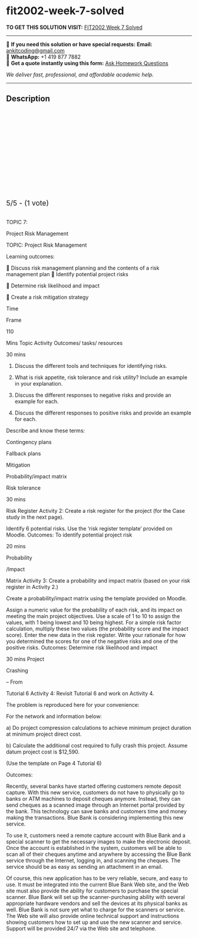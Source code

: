 # fit2002-week-7-solved
**TO GET THIS SOLUTION VISIT:** [FIT2002 Week 7 Solved](https://www.ankitcodinghub.com/product/fit2002-solved-5/)


---

📩 **If you need this solution or have special requests:** **Email:** ankitcoding@gmail.com  
📱 **WhatsApp:** +1 419 877 7882  
📄 **Get a quote instantly using this form:** [Ask Homework Questions](https://www.ankitcodinghub.com/services/ask-homework-questions/)

*We deliver fast, professional, and affordable academic help.*

---

<h2>Description</h2>



<div class="kk-star-ratings kksr-auto kksr-align-center kksr-valign-top" data-payload="{&quot;align&quot;:&quot;center&quot;,&quot;id&quot;:&quot;119376&quot;,&quot;slug&quot;:&quot;default&quot;,&quot;valign&quot;:&quot;top&quot;,&quot;ignore&quot;:&quot;&quot;,&quot;reference&quot;:&quot;auto&quot;,&quot;class&quot;:&quot;&quot;,&quot;count&quot;:&quot;1&quot;,&quot;legendonly&quot;:&quot;&quot;,&quot;readonly&quot;:&quot;&quot;,&quot;score&quot;:&quot;5&quot;,&quot;starsonly&quot;:&quot;&quot;,&quot;best&quot;:&quot;5&quot;,&quot;gap&quot;:&quot;4&quot;,&quot;greet&quot;:&quot;Rate this product&quot;,&quot;legend&quot;:&quot;5\/5 - (1 vote)&quot;,&quot;size&quot;:&quot;24&quot;,&quot;title&quot;:&quot;FIT2002 Week 7 Solved&quot;,&quot;width&quot;:&quot;138&quot;,&quot;_legend&quot;:&quot;{score}\/{best} - ({count} {votes})&quot;,&quot;font_factor&quot;:&quot;1.25&quot;}">

<div class="kksr-stars">

<div class="kksr-stars-inactive">
            <div class="kksr-star" data-star="1" style="padding-right: 4px">


<div class="kksr-icon" style="width: 24px; height: 24px;"></div>
        </div>
            <div class="kksr-star" data-star="2" style="padding-right: 4px">


<div class="kksr-icon" style="width: 24px; height: 24px;"></div>
        </div>
            <div class="kksr-star" data-star="3" style="padding-right: 4px">


<div class="kksr-icon" style="width: 24px; height: 24px;"></div>
        </div>
            <div class="kksr-star" data-star="4" style="padding-right: 4px">


<div class="kksr-icon" style="width: 24px; height: 24px;"></div>
        </div>
            <div class="kksr-star" data-star="5" style="padding-right: 4px">


<div class="kksr-icon" style="width: 24px; height: 24px;"></div>
        </div>
    </div>

<div class="kksr-stars-active" style="width: 138px;">
            <div class="kksr-star" style="padding-right: 4px">


<div class="kksr-icon" style="width: 24px; height: 24px;"></div>
        </div>
            <div class="kksr-star" style="padding-right: 4px">


<div class="kksr-icon" style="width: 24px; height: 24px;"></div>
        </div>
            <div class="kksr-star" style="padding-right: 4px">


<div class="kksr-icon" style="width: 24px; height: 24px;"></div>
        </div>
            <div class="kksr-star" style="padding-right: 4px">


<div class="kksr-icon" style="width: 24px; height: 24px;"></div>
        </div>
            <div class="kksr-star" style="padding-right: 4px">


<div class="kksr-icon" style="width: 24px; height: 24px;"></div>
        </div>
    </div>
</div>


<div class="kksr-legend" style="font-size: 19.2px;">
            5/5 - (1 vote)    </div>
    </div>
&nbsp;

TOPIC 7:

Project Risk Management

TOPIC: Project Risk Management

Learning outcomes:

 Discuss risk management planning and the contents of a risk management plan  Identify potential project risks

 Determine risk likelihood and impact

 Create a risk mitigation strategy

Time

Frame

110

Mins Topic Activity Outcomes/ tasks/ resources

30 mins

1. Discuss the different tools and techniques for identifying risks.

2. What is risk appetite, risk tolerance and risk utility? Include an example in your explanation.

3. Discuss the different responses to negative risks and provide an example for each.

4. Discuss the different responses to positive risks and provide an example for each.

Describe and know these terms:

Contingency plans

Fallback plans

Mitigation

Probability/impact matrix

Risk tolerance

30 mins

Risk Register Activity 2: Create a risk register for the project (for the Case study in the next page).

Identify 6 potential risks. Use the ‘risk register template’ provided on Moodle. Outcomes: To identify potential project risk

20 mins

Probability

/Impact

Matrix Activity 3: Create a probability and impact matrix (based on your risk register in Activity 2.)

Create a probability/impact matrix using the template provided on Moodle.

Assign a numeric value for the probability of each risk, and its impact on meeting the main project objectives. Use a scale of 1 to 10 to assign the values, with 1 being lowest and 10 being highest. For a simple risk factor calculation, multiply these two values (the probability score and the impact score). Enter the new data in the risk register. Write your rationale for how you determined the scores for one of the negative risks and one of the positive risks. Outcomes: Determine risk likelihood and impact

30 mins Project

Crashing

– From

Tutorial 6 Activity 4: Revisit Tutorial 6 and work on Activity 4.

The problem is reproduced here for your convenience:

For the network and information below:

a) Do project compression calculations to achieve minimum project duration at minimum project direct cost.

b) Calculate the additional cost required to fully crash this project. Assume datum project cost is $12,590.

(Use the template on Page 4 Tutorial 6)

Outcomes:

Recently, several banks have started offering customers remote deposit capture. With this new service, customers do not have to physically go to banks or ATM machines to deposit cheques anymore. Instead, they can send cheques as a scanned image through an Internet portal provided by the bank. This technology can save banks and customers time and money making the transactions. Blue Bank is considering implementing this new service.

To use it, customers need a remote capture account with Blue Bank and a special scanner to get the necessary images to make the electronic deposit. Once the account is established in the system, customers will be able to scan all of their cheques anytime and anywhere by accessing the Blue Bank service through the Internet, logging in, and scanning the cheques. The service should be as easy as sending an attachment in an email.

Of course, this new application has to be very reliable, secure, and easy to use. It must be integrated into the current Blue Bank Web site, and the Web site must also provide the ability for customers to purchase the special scanner. Blue Bank will set up the scanner-purchasing ability with several appropriate hardware vendors and sell the devices at its physical banks as well. Blue Bank is not sure yet what to charge for the scanners or service. The Web site will also provide online technical support and instructions showing customers how to set up and use the new scanner and service. Support will be provided 24/7 via the Web site and telephone.
